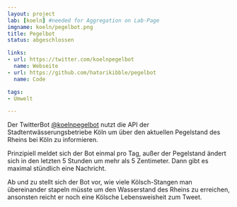 ```yaml
---
layout: project
lab: [koeln] #needed for Aggregation on Lab-Page
imgname: koeln/pegelbot.png
title: Pegelbot
status: abgeschlossen

links:
- url: https://twitter.com/koelnpegelbot
  name: Webseite
- url: https://github.com/hatorikibble/pegelbot
  name: Code

tags:
- Umwelt

---
```

Der TwitterBot [@koelnpegelbot](https://twitter.com/koelnpegelbot) nutzt die API der Stadtentwässerungsbetriebe Köln um über den aktuellen Pegelstand des Rheins bei Köln zu informieren.

Prinzipiell meldet sich der Bot einmal pro Tag, außer der Pegelstand ändert sich in den letzten 5 Stunden um mehr als 5 Zentimeter. Dann gibt es maximal stündlich eine Nachricht.

Ab und zu stellt sich der Bot vor, wie viele Kölsch-Stangen man übereinander stapeln müsste um den Wasserstand des Rheins zu erreichen, ansonsten reicht er noch eine Kölsche Lebensweisheit zum Tweet.
